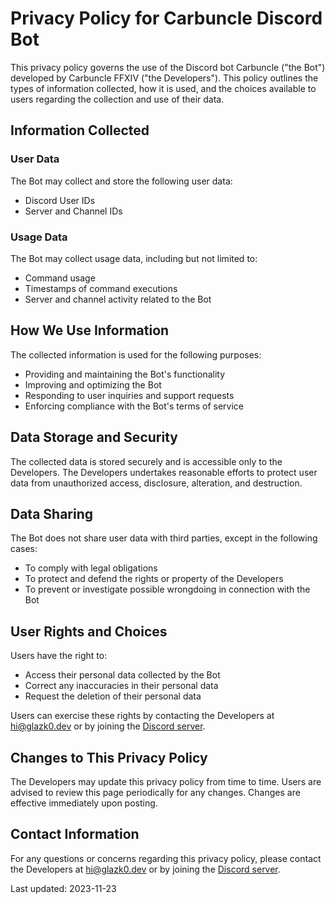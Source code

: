 # Privacy Policy for Carbuncle Discord Bot

This privacy policy governs the use of the Discord bot Carbuncle ("the Bot") developed by Carbuncle FFXIV ("the Developers"). This policy outlines the types of information collected, how it is used, and the choices available to users regarding the collection and use of their data.

## Information Collected

### User Data

The Bot may collect and store the following user data:

- Discord User IDs
- Server and Channel IDs

### Usage Data

The Bot may collect usage data, including but not limited to:

- Command usage
- Timestamps of command executions
- Server and channel activity related to the Bot

## How We Use Information

The collected information is used for the following purposes:

- Providing and maintaining the Bot's functionality
- Improving and optimizing the Bot
- Responding to user inquiries and support requests
- Enforcing compliance with the Bot's terms of service

## Data Storage and Security

The collected data is stored securely and is accessible only to the Developers. The Developers undertakes reasonable efforts to protect user data from unauthorized access, disclosure, alteration, and destruction.

## Data Sharing

The Bot does not share user data with third parties, except in the following cases:

- To comply with legal obligations
- To protect and defend the rights or property of the Developers
- To prevent or investigate possible wrongdoing in connection with the Bot

## User Rights and Choices

Users have the right to:

- Access their personal data collected by the Bot
- Correct any inaccuracies in their personal data
- Request the deletion of their personal data

Users can exercise these rights by contacting the Developers at hi@glazk0.dev or by joining the [Discord server](<(https://discord.gg/7rNFn2s2j8)>).

## Changes to This Privacy Policy

The Developers may update this privacy policy from time to time. Users are advised to review this page periodically for any changes. Changes are effective immediately upon posting.

## Contact Information

For any questions or concerns regarding this privacy policy, please contact the Developers at hi@glazk0.dev or by joining the [Discord server](<(https://discord.gg/7rNFn2s2j8)>).

Last updated: 2023-11-23
